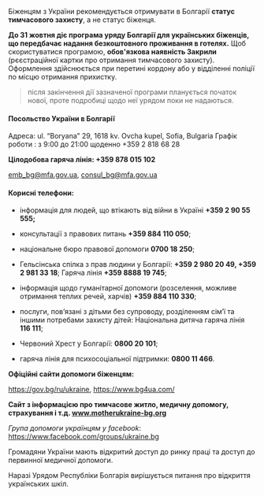 Біженцям з України рекомендується отримувати в Болгарії **статус тимчасового захисту**, а не статус біженця.

**До 31 жовтня діє програма уряду Болгарії для українських біженців, що передбачає надання безкоштовного проживання в готелях.**
Щоб скористуватися програмою, **обов'язкова наявність Закрили** (рєєстраційної картки про отримання тимчасового захисту). Оформлення здійснюється при перетині кордону або у відділенні поліції по місцю отримання прихистку.
>після закінчення дії зазначеної програми планується початок нової, проте подробиці щодо неї урядом поки не надаються.

#### **Посольство України в Болгарії**

Адреса: ul. “Boryana” 29, 1618 kv. Ovcha kupel, Sofia, Bulgaria
Графік роботи : з 9:00 до 21:00 щоденно
+359 2 818 68 28

**Цілодобова гаряча лінія: +359 878 015 102**

emb_bg@mfa.gov.ua, consul_bg@mfa.gov.ua



#### Корисні телефони:

- інформація для людей, що втікають від війни в Україні  **+359 2 90 55 555;**

- консультації з правових питань **+359 884 110 050**;
- національне бюро правової допомоги **0700 18 250**;
- Гельсінська спілка з прав людини у Болгарії: **+359 2 980 20 49, +359 2 981 33 18**; Гаряча лінія **+359 8888 19 745**;
- інформація щодо гуманітарної допомоги (розселення, можливе отримання теплих речей, харчів) **+359 884 110 330**;
- послуги, пов’язані з дітьми без супроводу, розділенням сім’ї та іншими потребами захисту дітей: Національна дитяча гаряча лінія **116 111**;
- Червоний Хрест у Болгарії: **0800 20 101**;
- гаряча лінія для психосоціальної підтримки: **0800 11 466**.

**Офіційні сайти допомоги біженцям:**

https://gov.bg/ru/ukraine, 
https://www.bg4ua.com/

**Сайт з інформацією про тимчасове житло, медичну допомогу, страхування і т.д. www.motherukraine-bg.org**

*Група допомоги українцям у facebook*:
https://www.facebook.com/groups/ukraine.bg


Громадяни України мають відкритий доступ до ринку праці та доступ до первинної медичної допомоги.

Наразі Урядом Республіки Болгарія вирішується питання про відкриття українських шкіл.



